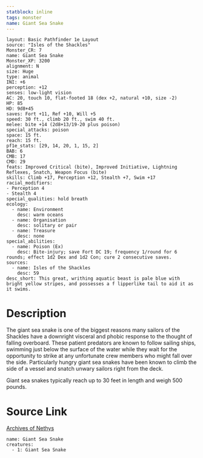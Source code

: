 ```yaml
---
statblock: inline
tags: monster
name: Giant Sea Snake
---
```

```statblock
layout: Basic Pathfinder 1e Layout
source: "Isles of the Shackles"
Monster_CR: 7
name: Giant Sea Snake
Monster_XP: 3200
alignment: N
size: Huge
type: animal
INI: +6
perception: +12
senses: low-light vision
AC: 20, touch 10, flat-footed 18 (dex +2, natural +10, size -2)
HP: 85
HD: 9d8+45
saves: Fort +11, Ref +10, Will +5
speed: 30 ft., climb 20 ft., swim 40 ft.
melee: bite +14 (2d8+13/19-20 plus poison)
special_attacks: poison
space: 15 ft.
reach: 15 ft.
pf1e_stats: [29, 14, 20, 1, 15, 2]
BAB: 6
CMB: 17
CMD: 29
feats: Improved Critical (bite), Improved Initiative, Lightning Reflexes, Snatch, Weapon Focus (bite)
skills: Climb +17, Perception +12, Stealth +7, Swim +17
racial_modifiers:
- Perception 4
- Stealth 4
special_qualities: hold breath
ecology:
  - name: Environment
    desc: warm oceans
  - name: Organisation
    desc: solitary or pair
  - name: Treasure
    desc: none
special_abilities:
  - name: Poison (Ex)
    desc: Bite-injury; save Fort DC 19; frequency 1/round for 6 rounds; effect 1d2 Dex and 1d2 Con; cure 2 consecutive saves.
sources:
  - name: Isles of the Shackles
    desc: 59
desc_short: This great, writhing aquatic beast is pale blue with bright yellow stripes, and possesses a f lipperlike tail to aid it as it swims.
```
# Description
The giant sea snake is one of the biggest reasons many sailors of the Shackles have a downright visceral and phobic response to the thought of falling overboard. These patient predators are known to follow sailing ships, swimming just below the surface of the water while they wait for the opportunity to strike at any unfortunate crew members who might fall over the side. Particularly hungry giant sea snakes have been known to climb the side of a vessel and snatch unwary sailors right from the deck.

Giant sea snakes typically reach up to 30 feet in length and weigh 500 pounds.
# Source Link
[Archives of Nethys](https://aonprd.com/MonsterDisplay.aspx?ItemName=Giant%20Sea%20Snake)
```encounter-table
name: Giant Sea Snake
creatures:
  - 1: Giant Sea Snake
```
